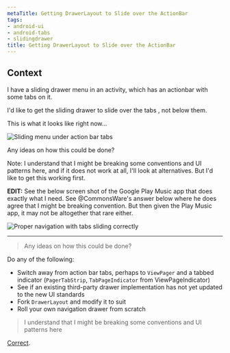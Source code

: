 ```yaml
---
metaTitle: Getting DrawerLayout to Slide over the ActionBar
tags:
- android-ui
- android-tabs
- slidingdrawer
title: Getting DrawerLayout to Slide over the ActionBar
---
```


## Context

I have a sliding drawer menu in an activity, which has an actionbar with some tabs on it. 


I'd like to get the sliding drawer to slide over the tabs , not below them. 


This is what it looks like right now...


![Sliding menu under action bar tabs](https://i.stack.imgur.com/WaUgql.png)


Any ideas on how this could be done?


Note: I understand that I might be breaking some conventions and UI patterns here, and if it does not work at all, I'll look at alternatives. But I'd like to get this working first.


**EDIT:** See the below screen shot of the Google Play Music app that does exactly what I need. See @CommonsWare's answer below where he does agree that I might be breaking convention. But then given the Play Music app, it may not be altogether that rare either. 


![Proper navigation with tabs sliding correctly](https://i.stack.imgur.com/i1e4Ul.png)



---


> 
> Any ideas on how this could be done?
> 
> 
> 


Do any of the following:


* Switch away from action bar tabs, perhaps to `ViewPager` and a tabbed indicator (`PagerTabStrip`, `TabPageIndicator` from ViewPageIndicator)
* See if an existing third-party drawer implementation has not yet updated to the new UI standards
* Fork `DrawerLayout` and modify it to suit
* Roll your own navigation drawer from scratch



> 
> I understand that I might be breaking some conventions and UI patterns here
> 
> 
> 


[Correct](http://developer.android.com/design/patterns/navigation-drawer.html).

